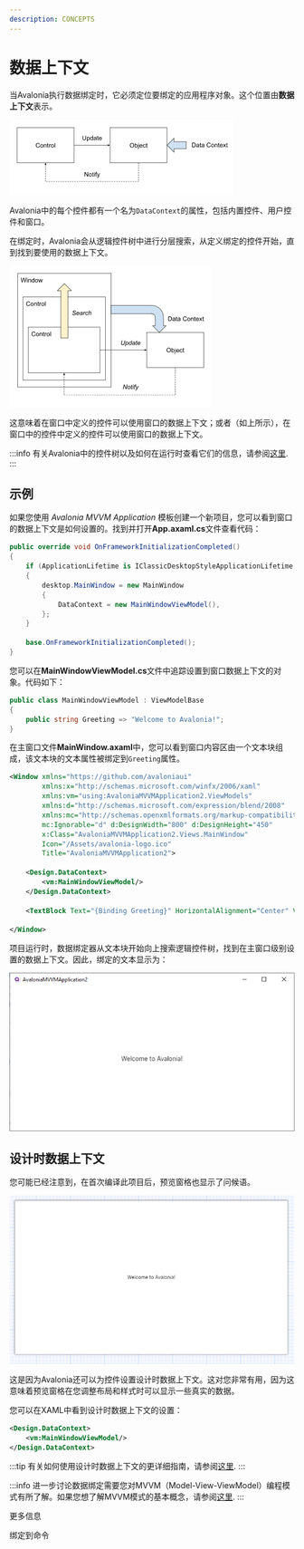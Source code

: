 ```yaml
---
description: CONCEPTS
---
```


# 数据上下文

当Avalonia执行数据绑定时，它必须定位要绑定的应用程序对象。这个位置由**数据上下文**表示。

<img src="/img/gitbook-import/assets/image (56).png" alt=""/>

Avalonia中的每个控件都有一个名为`DataContext`的属性，包括内置控件、用户控件和窗口。

在绑定时，Avalonia会从逻辑控件树中进行分层搜索，从定义绑定的控件开始，直到找到要使用的数据上下文。

<img src="/img/gitbook-import/assets/image (62).png" alt=""/>

这意味着在窗口中定义的控件可以使用窗口的数据上下文；或者（如上所示），在窗口中的控件中定义的控件可以使用窗口的数据上下文。

:::info
有关Avalonia中的控件树以及如何在运行时查看它们的信息，请参阅[这里](../../../concepts/control-trees).
:::

## 示例

如果您使用 _Avalonia MVVM Application_ 模板创建一个新项目，您可以看到窗口的数据上下文是如何设置的。找到并打开**App.axaml.cs**文件查看代码：

```csharp
public override void OnFrameworkInitializationCompleted()
{
    if (ApplicationLifetime is IClassicDesktopStyleApplicationLifetime desktop)
    {
        desktop.MainWindow = new MainWindow
        {
            DataContext = new MainWindowViewModel(),
        };
    }

    base.OnFrameworkInitializationCompleted();
}
```

您可以在**MainWindowViewModel.cs**文件中追踪设置到窗口数据上下文的对象。代码如下：

```csharp
public class MainWindowViewModel : ViewModelBase
{
    public string Greeting => "Welcome to Avalonia!";
}
```

在主窗口文件**MainWindow.axaml**中，您可以看到窗口内容区由一个文本块组成，该文本块的文本属性被绑定到`Greeting`属性。

```xml
<Window xmlns="https://github.com/avaloniaui"
        xmlns:x="http://schemas.microsoft.com/winfx/2006/xaml"
        xmlns:vm="using:AvaloniaMVVMApplication2.ViewModels"
        xmlns:d="http://schemas.microsoft.com/expression/blend/2008"
        xmlns:mc="http://schemas.openxmlformats.org/markup-compatibility/2006"
        mc:Ignorable="d" d:DesignWidth="800" d:DesignHeight="450"
        x:Class="AvaloniaMVVMApplication2.Views.MainWindow"
        Icon="/Assets/avalonia-logo.ico"
        Title="AvaloniaMVVMApplication2">

    <Design.DataContext>
        <vm:MainWindowViewModel/>
    </Design.DataContext>

    <TextBlock Text="{Binding Greeting}" HorizontalAlignment="Center" VerticalAlignment="Center"/>

</Window>
```

项目运行时，数据绑定器从文本块开始向上搜索逻辑控件树，找到在主窗口级别设置的数据上下文。因此，绑定的文本显示为：

<img src="/img/gitbook-import/assets/image (20) (2).png" alt=""/>

## 设计时数据上下文

您可能已经注意到，在首次编译此项目后，预览窗格也显示了问候语。

<img src="/img/gitbook-import/assets/image (40) (1).png" alt=""/>

这是因为Avalonia还可以为控件设置设计时数据上下文。这对您非常有用，因为这意味着预览窗格在您调整布局和样式时可以显示一些真实的数据。

您可以在XAML中看到设计时数据上下文的设置：

```xml
<Design.DataContext>
    <vm:MainWindowViewModel/>
</Design.DataContext>
```

:::tip
有关如何使用设计时数据上下文的更详细指南，请参阅[这里](../../../guides/implementation-guides/how-to-use-design-time-data.md).
:::

:::info
进一步讨论数据绑定需要您对MVVM（Model-View-ViewModel）编程模式有所了解。如果您想了解MVVM模式的基本概念，请参阅[这里](../../../concepts/the-mvvm-pattern).
:::

更多信息

绑定到命令
